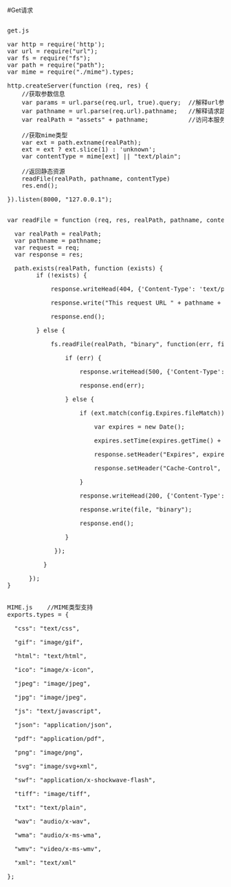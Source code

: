 #Get请求
<pre>

get.js

var http = require('http');
var url = require("url");
var fs = require("fs");
var path = require("path");
var mime = require("./mime").types;

http.createServer(function (req, res) {
    //获取参数信息
    var params = url.parse(req.url, true).query;  //解释url参数部分name=zzl&email=zzl@sina.com
    var pathname = url.parse(req.url).pathname;   //解释请求路径
    var realPath = "assets" + pathname;           //访问本服务assets文件夹下pathname路径
    
    //获取mime类型
    var ext = path.extname(realPath);
    ext = ext ? ext.slice(1) : 'unknown';
    var contentType = mime[ext] || "text/plain";
    
    //返回静态资源
    readFile(realPath, pathname, contentType)
    res.end();
    
}).listen(8000, "127.0.0.1");


var readFile = function (req, res, realPath, pathname, contentType) {

  var realPath = realPath;
  var pathname = pathname;
  var request = req;
  var response = res;
  
  path.exists(realPath, function (exists) {
        if (!exists) {

            response.writeHead(404, {'Content-Type': 'text/plain'});

            response.write("This request URL " + pathname + " was not found on this server.");

            response.end();

        } else {

            fs.readFile(realPath, "binary", function(err, file) {

                if (err) {

                    response.writeHead(500, {'Content-Type': 'text/plain'});

                    response.end(err);

                } else {
                
                    if (ext.match(config.Expires.fileMatch)) {

                        var expires = new Date();
                    
                        expires.setTime(expires.getTime() + config.Expires.maxAge * 1000);
                    
                        response.setHeader("Expires", expires.toUTCString());
                    
                        response.setHeader("Cache-Control", "max-age=" + config.Expires.maxAge);
                    
                    }

                    response.writeHead(200, {'Content-Type': contentType});

                    response.write(file, "binary");

                    response.end();

                }

             });

          }

      });
}


MIME.js    //MIME类型支持
exports.types = {

  "css": "text/css",

  "gif": "image/gif",

  "html": "text/html",

  "ico": "image/x-icon",

  "jpeg": "image/jpeg",

  "jpg": "image/jpeg",

  "js": "text/javascript",

  "json": "application/json",

  "pdf": "application/pdf",

  "png": "image/png",

  "svg": "image/svg+xml",

  "swf": "application/x-shockwave-flash",

  "tiff": "image/tiff",

  "txt": "text/plain",

  "wav": "audio/x-wav",

  "wma": "audio/x-ms-wma",

  "wmv": "video/x-ms-wmv",

  "xml": "text/xml"

};

</pre>

#
